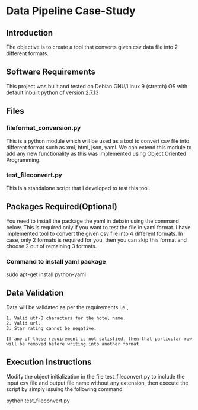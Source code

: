 # Data Pipeline Case-Study

## Introduction

The objective is to create a tool that converts given csv data file into 2 different formats. 

## Software Requirements

This project was built and tested on Debian GNU/Linux 9 (stretch) OS with default inbuilt python of version 2.7.13

## Files

### fileformat_conversion.py

This is a python module which will be used as a tool to convert csv file into different format such as xml, html, json, yaml.
We can extend this module to add any new functionality as this was implemented using Object Oriented Programming.

### test_fileconvert.py

This is a standalone script that I developed to test this tool.

## Packages Required(Optional) 

You need to install the package the yaml in debain using the command below. This is required only if you want to test the file in yaml format.
I have implemented tool to convert the given csv file into 4 different formats. In case, only 2 formats is required for you, then you can skip this format 
and choose 2 out of remaining 3 formats.

### Command to install yaml package
sudo apt-get install python-yaml

## Data Validation

Data will be validated as per the requirements i.e., 
	
	1. Valid utf-8 characters for the hotel name.
	2. Valid url.
	3. Star rating cannot be negative.
	
	If any of these requirement is not satisfied, then that particular row will be removed before writing into another format.
	

## Execution Instructions

Modify the object initialization in the file test_fileconvert.py to include the input csv file and output file name without 
any extension, then execute the script by simply issuing the following command:

python test_fileconvert.py

